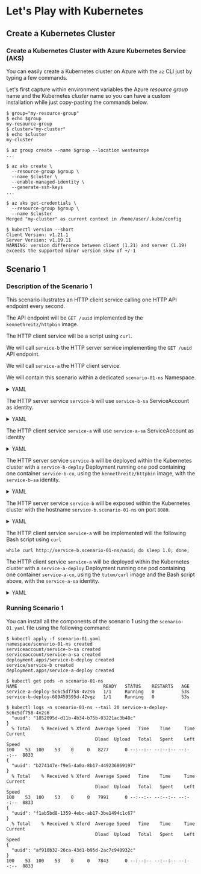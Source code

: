 # Let's Play with Kubernetes

## Create a Kubernetes Cluster

### Create a Kubernetes Cluster with Azure Kubernetes Service (AKS)

You can easily create a Kubernetes cluster on Azure with the `az` CLI just by typing a few commands.

Let's first capture within environment variables the Azure _resource group_ name and the Kubernetes _cluster_ name so you can have a custom installation while just copy-pasting the commands below.

```text
$ group="my-resource-group"
$ echo $group
my-resource-group
$ cluster="my-cluster"
$ echo $cluster
my-cluster
```

```text
$ az group create --name $group --location westeurope
...

$ az aks create \
  --resource-group $group \
  --name $cluster \
  --enable-managed-identity \
  --generate-ssh-keys
...

$ az aks get-credentials \
  --resource-group $group \
  --name $cluster
Merged "my-cluster" as current context in /home/user/.kube/config

$ kubectl version --short
Client Version: v1.21.1
Server Version: v1.19.11
WARNING: version difference between client (1.21) and server (1.19) exceeds the supported minor version skew of +/-1
```

## Scenario 1

### Description of the Scenario 1

This scenario illustrates an HTTP client service calling one HTTP API endpoint every second.

The API endpoint will be `GET /uuid` implemented by the `kennethreitz/httpbin` image.

The HTTP client service will be a script using `curl`.

We will call `service-b` the HTTP server service implementing the `GET /uuid` API endpoint.

We will call `service-a` the HTTP client service.

We will contain this scenario within a dedicated `scenario-01-ns` Namespace.

<details>
<summary>YAML</summary>

```yaml
apiVersion: v1
kind: Namespace
metadata:
  name: scenario-01-ns
```

</details>

The HTTP server service `service-b` will use `service-b-sa` ServiceAccount as identity.

<details>
<summary>YAML</summary>

```yaml
apiVersion: v1
kind: ServiceAccount
metadata:
  namespace: scenario-01-ns
  name: service-b-sa
```

</details>

The HTTP client service `service-a` will use `service-a-sa` ServiceAccount as identity

<details>
<summary>YAML</summary>

```yaml
apiVersion: v1
kind: ServiceAccount
metadata:
  namespace: scenario-01-ns
  name: service-a-sa
```

</details>

The HTTP server service `service-b` will be deployed within the Kubernetes cluster with a `service-b-deploy` Deployment running one pod containing one container `service-b-co`, using  the `kennethreitz/httpbin` image, with the `service-b-sa` identity.

<details>
<summary>YAML</summary>

```yaml
apiVersion: apps/v1
kind: Deployment
metadata:
  namespace: scenario-01-ns
  name: service-b-deploy
spec:
  replicas: 1
  selector:
    matchLabels:
      app: service-b
      version: 0.0.1
  template:
    metadata:
      labels:
        app: service-b
        version: 0.0.1
    spec:
      serviceAccountName: service-b-sa
      containers:
      - name: service-b-co
        image: kennethreitz/httpbin
        ports:
        - containerPort: 80
```

</details>

The HTTP server service `service-b` will be exposed within the Kubernetes cluster with the hostname `service-b.scenario-01-ns` on port `8080`.

<details>
<summary>YAML</summary>

```yaml
apiVersion: v1
kind: Service
metadata:
  namespace: scenario-01-ns
  name: service-b
spec:
  selector:
    app: service-b
    version: 0.0.1
  ports:
  - name: service-b-http-port
    protocol: TCP
    port: 80
    targetPort: 80
```

</details>

The HTTP client service `service-a` will be implemented will the following Bash script using `curl`

```text
while curl http://service-b.scenario-01-ns/uuid; do sleep 1.0; done;
```

The HTTP client service `service-a` will be deployed within the Kubernetes cluster with a `service-a-deploy` Deployment running one pod containing one container `service-a-co`, using  the `tutum/curl` image and the Bash script above, with the `service-a-sa` identity.

<details>
<summary>YAML</summary>

```yaml
apiVersion: apps/v1
kind: Deployment
metadata:
  namespace: scenario-01-ns
  name: service-a-deploy
spec:
  replicas: 1
  selector:
    matchLabels:
      app: service-a
      version: 0.0.1
  template:
    metadata:
      labels:
        app: service-a
        version: 0.0.1
    spec:
      serviceAccountName: service-a-sa
      containers:
      - name: service-a-co
        image: curlimages/curl
        command: ["/bin/sh"]
        args: ["-c", "while curl http://service-b.scenario-01-ns/uuid; do sleep 1.0; done;"]
```

</details>

### Running Scenario 1

You can install all the components of the scenario 1 using the `scenario-01.yaml` file using the following command:

```text
$ kubectl apply -f scenario-01.yaml
namespace/scenario-01-ns created
serviceaccount/service-b-sa created
serviceaccount/service-a-sa created
deployment.apps/service-b-deploy created
service/service-b created
deployment.apps/service-a-deploy created
```

```text
$ kubectl get pods -n scenario-01-ns
NAME                                READY   STATUS    RESTARTS   AGE
service-a-deploy-5c6c5df758-4v2s6   1/1     Running   0          53s
service-b-deploy-689459595d-42vgz   1/1     Running   0          53s
```

```text
$ kubectl logs -n scenario-01-ns --tail 20 service-a-deploy-5c6c5df758-4v2s6
  "uuid": "1852095d-d11b-4b34-b75b-03221ac3b48c"
}
  % Total    % Received % Xferd  Average Speed   Time    Time     Time  Current
                                 Dload  Upload   Total   Spent    Left  Speed
100    53  100    53    0     0   8277      0 --:--:-- --:--:-- --:--:--  8833
{
  "uuid": "b274147e-f9e5-4a0a-8b17-449236869197"
}
  % Total    % Received % Xferd  Average Speed   Time    Time     Time  Current
                                 Dload  Upload   Total   Spent    Left  Speed
100    53  100    53    0     0   7991      0 --:--:-- --:--:-- --:--:--  8833
{
  "uuid": "f1ab5bd8-1359-4ebc-ab17-3be1494c1c67"
}
  % Total    % Received % Xferd  Average Speed   Time    Time     Time  Current
                                 Dload  Upload   Total   Spent    Left  Speed
{
  "uuid": "af910b32-26ca-43d1-b95d-2ac7c940932c"
}
100    53  100    53    0     0   7843      0 --:--:-- --:--:-- --:--:--  8833
```
